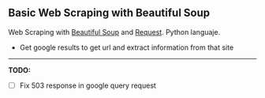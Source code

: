 ## Basic Web Scraping with Beautiful Soup
Web Scraping with [Beautiful Soup](https://www.crummy.com/software/BeautifulSoup/bs4/doc/) and [Request](http://docs.python-requests.org/en/master/). Python languaje.

- Get google results to get url and extract information from that site
***
**TODO:**
- [ ] Fix 503 response in google query request
